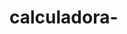 # calculadora- <!DOCTYPE html>
<html lang="en">
<head>
    <meta charset="UTF-8">
    <meta name="viewport" content="width=device-width, initial-scale=1.0">
    <title>Document</title> <link rel="stylesheet" href="js.js">
</head>
<body>
    <script>       
        var operacao = prompt("Escolha o tipo de operação matemática:\n1 - Soma\n2 - Subtração\n3 - Multiplicação\n4 - Divisão");
operacao = parseInt(operacao);

var num1 = parseFloat(prompt("Digite o primeiro número:"));
var num2 = parseFloat(prompt("Digite o segundo número:"));

var resultado;

switch (operacao) {
    case 1:
        resultado = num1 + num2;
        break;
    case 2:
        resultado = num1 - num2;
        break;
    case 3:
        resultado = num1 * num2;
        break;
    case 4:
        resultado = num1 / num2;
        break;
    default:
        alert("Escolha de operação inválida.");
}

if (resultado !== undefined) {
    alert("O resultado da operação é: " + resultado);
}
    </script>
</body>
</html>

